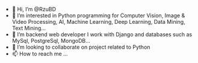 - 👋 Hi, I’m @RzuBD
- 👀 I’m interested in Python programming for Computer Vision, Image & Video Processing, AI, Machine Learning, Deep Learning, Data Mining, Text Mining... 
- 🌱 I’m backend web developer I work with Django and databases such as MySql, PostgreSql, MongoDB...
- 💞️ I’m looking to collaborate on project related to Python 
- 📫 How to reach me ...

<!---
RzuBD/RzuBD is a ✨ special ✨ repository because its `README.md` (this file) appears on your GitHub profile.
You can click the Preview link to take a look at your changes.
--->
